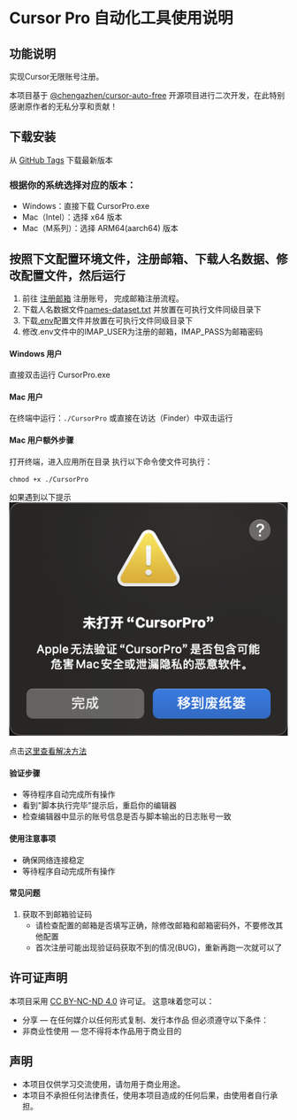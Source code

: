 # Cursor Pro 自动化工具使用说明

## 功能说明
实现Cursor无限账号注册。

本项目基于 [@chengazhen/cursor-auto-free](https://github.com/chengazhen/cursor-auto-free) 开源项目进行二次开发，在此特别感谢原作者的无私分享和贡献！

## 下载安装
从 [GitHub Tags](https://github.com/Bingjian-Zhu/cursor-free/tags) 下载最新版本
### 根据你的系统选择对应的版本：
- Windows：直接下载 CursorPro.exe
- Mac（Intel）：选择 x64 版本
- Mac（M系列）：选择 ARM64(aarch64) 版本

## 按照下文配置环境文件，注册邮箱、下载人名数据、修改配置文件，然后运行
1. 前往 [注册邮箱](https://www.2925.com/login/) 注册账号， 完成邮箱注册流程。
2. 下载人名数据文件[names-dataset.txt](https://github.com/Bingjian-Zhu/cursor-free/blob/main/names-dataset.txt) 并放置在可执行文件同级目录下
3. 下载[.env](https://github.com/Bingjian-Zhu/cursor-free/blob/main/.env)配置文件并放置在可执行文件同级目录下
4. 修改.env文件中的IMAP_USER为注册的邮箱，IMAP_PASS为邮箱密码

#### Windows 用户
直接双击运行 CursorPro.exe

#### Mac 用户
在终端中运行：```./CursorPro```
或直接在访达（Finder）中双击运行

#### Mac 用户额外步骤
打开终端，进入应用所在目录
执行以下命令使文件可执行：
```
chmod +x ./CursorPro
```
如果遇到以下提示
![](./c29ea438-ee74-4ba1-bbf6-25e622cdfad5.png)

点击[这里查看解决方法](https://sysin.org/blog/macos-if-crashes-when-opening/)

#### 验证步骤
- 等待程序自动完成所有操作
- 看到"脚本执行完毕"提示后，重启你的编辑器
- 检查编辑器中显示的账号信息是否与脚本输出的日志账号一致

#### 使用注意事项
- 确保网络连接稳定
- 等待程序自动完成所有操作

#### 常见问题
1. 获取不到邮箱验证码
   - 请检查配置的邮箱是否填写正确，除修改邮箱和邮箱密码外，不要修改其他配置
   - 首次注册可能出现验证码获取不到的情况(BUG)，重新再跑一次就可以了

## 许可证声明
本项目采用 [CC BY-NC-ND 4.0](https://creativecommons.org/licenses/by-nc-nd/4.0/) 许可证。
这意味着您可以：
- 分享 — 在任何媒介以任何形式复制、发行本作品
但必须遵守以下条件：
- 非商业性使用 — 您不得将本作品用于商业目的

## 声明
- 本项目仅供学习交流使用，请勿用于商业用途。
- 本项目不承担任何法律责任，使用本项目造成的任何后果，由使用者自行承担。

